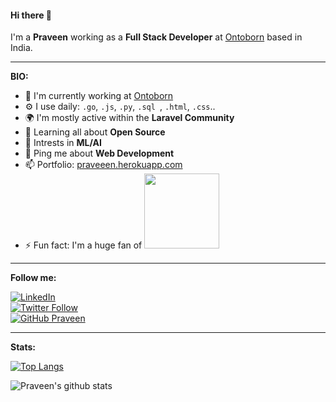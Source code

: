 #### Hi there 👋

I'm a **Praveen** working as a **Full Stack Developer** at [Ontoborn](https://ontoborn.com) based in India.

---
 
**BIO:**

- 🏢  I'm currently working at [Ontoborn](https://ontoborn.com)
- ⚙️ I use daily: `.go`, `.js`, `.py`, `.sql `, `.html`, `.css`..
- 🌍 I'm mostly active within the **Laravel Community**
- 🌱 Learning all about **Open Source**
- 🤖 Intrests in **ML/AI**
- 💬 Ping me about **Web Development**
- 📫 Portfolio: [praveeen.herokuapp.com](https://praveeen.herokuapp.com) 
- ⚡️ Fun fact: I'm a huge fan of <img class="img-responsive" width="120" src="https://upload.wikimedia.org/wikipedia/commons/b/bc/Friends_logo.svg">

---

**Follow me:**

[![LinkedIn](https://img.shields.io/badge/-Praveen-blue?&logo=Linkedin&logoColor=white)](https://www.linkedin.com/in/prave--in/) <br>
[![Twitter Follow](https://img.shields.io/twitter/follow/prave__in?style=social)](https://twitter.com/prave__in) <br>
[![GitHub Praveen](https://img.shields.io/github/followers/praveeenr?label=follow&style=social)](https://github.com/praveeenr) 

<hr>

**Stats:**

[![Top Langs](https://github-readme-stats.vercel.app/api/top-langs/?username=praveeenr&layout=compact)](https://github.com/praveeenr/github-readme-stats)


![Praveen's github stats](https://github-readme-stats.vercel.app/api?username=praveeenr&show_icons=true&layout=compact)



